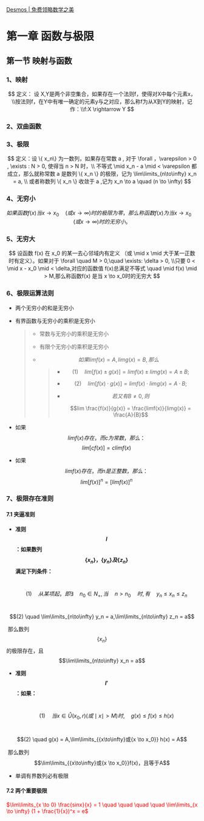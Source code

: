 [Desmos | 免费领略数学之美](https://www.desmos.com/?lang=zh-CN)

# 第一章 函数与极限

## 第一节 映射与函数

### 1、映射

$$
定义： 设 X,Y是两个非空集合，如果存在一个法则f，使得对X中每个元素x，\\按法则f，在Y中有唯一确定的元素y与之对应，那么称f为从X到Y的映射，记作：\\f:X \rightarrow Y
$$

### 2、双曲函数

### 3、极限

$$
定义：设 \{ x_n\} 为一数列，如果存在常数 a , 对于 \forall ，\varepsilon > 0 , \exists : N > 0, 使得当 n > N 时，\\ 不等式 \mid  x_n - a \mid < \varepsilon 都成立，那么就称常数 a 是数列 \{ x_n \} 的极限，记为 \lim\limits_{n\to\infty} x_n = a, \\ 或者称数列 \{ x_n \} 收敛于 a ,记为 x_n \to a \quad (n \to \infty)
$$

### 4、无穷小

$$
如果函数 f(x) 当 x \to x_0 \quad (或x \to \infty)时的极限为零，那么称函数 f(x) 为当x \to x_0 \quad (或x \to \infty)时的无穷小。
$$

### 5、无穷大

$$
设函数 f(x) 在 x_0 的某一去心邻域内有定义 （或 \mid x \mid 大于某一正数时有定义）。如果对于 \forall \quad M > 0,\quad \exists: \delta > 0, \\只要 0 < \mid x - x_0 \mid < \delta,对应的函数值 f(x)总满足不等式 \quad  \mid f(x) \mid > M,那么称函数f(x) 是当 x \to x_0时的无穷大
$$

### 6、极限运算法则

- 两个无穷小的和是无穷小

- 有界函数与无穷小的乘积是无穷小

  > - 常数与无穷小的乘积是无穷小
  >
  > - 有限个无穷小的乘积是无穷小
  >
  > - $$如果 limf(x) = A,limg(x) = B,那么$$
  >
  >   > - $$(1) \quad lim[f(x) \pm g(x) ] = limf(x) \pm limg(x) = A \pm B;$$
  >   >
  >   > - $$(2) \quad lim[f(x) \cdot g(x)] = limf(x) \cdot limg(x) = A \cdot B;$$
  >   >
  >   > - $$若又有 B \neq 0,则$$
  >   >
  >   >   $$lim \frac{f(x)}{g(x)} = \frac{limf(x)}{limg(x)} = \frac{A}{B}$$

- 如果 $$limf(x)存在，而c为常数，那么：$$$$ lim[cf(x)] = climf(x)$$

- 如果 $$limf(x)存在，而n是正整数，那么：$$$$ lim[f(x)]^n = [limf(x)]^n$$

### 7、极限存在准则

#### 7.1 夹逼准则

- **准则$$I$$：如果数列$$\{x_n\}，\{y_n\}及\{z_n\}$$满足下列条件：**

  ​              $$(1) \quad 从某项起，即\exists \quad n_0 \in N_+,当\quad n > n_0 \quad 时,有\quad  y_n \le x_n \le z_n $$

​                     $$(2) \quad \lim\limits_{n\to\infty} y_n = a,\lim\limits_{n\to\infty} z_n = a$$

​                     那么数列$$\{x_n\}$$的极限存在，且$$\lim\limits_{n\to\infty} x_n = a$$

- **准则$$I'$$：如果：**

  ​              $$(1) \quad 当 x \in \mathring{U} (x_0,r)(或\mid x \mid > M)时,\quad  g(x) \le f(x) \le h(x)$$

​                     $$(2) \quad  g(x) = A,\lim\limits_{{x\to\infty}或{x \to x_0}} h(x) = A$$

​                     那么数列$$\lim\limits_{{x\to\infty}或{x \to x_0}}f(x)，且等于A$$

- 单调有界数列必有极限

#### 7.2 两个重要极限

<font color=#ff0000>$\lim\limits_{x \to 0} \frac{sinx}{x} = 1 \quad \quad \quad \quad \lim\limits_{x \to \infty} (1 + \frac{1}{x})^x = e$</font>
